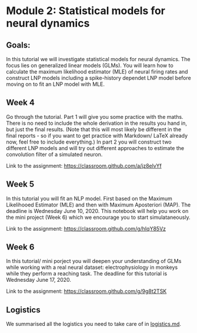 # Module 2: Statistical models for neural dynamics

## Goals: 
In this tutorial we will investigate statistical models for neural dynamics. The focus lies on generalized linear models (GLMs).
You will learn how to calculate the maximum likelihood estimator (MLE) of neural firing rates and construct LNP models including a spike-history dependet LNP model before moving on to fit an LNP model with MLE.

## Week 4 
Go through the tutorial. Part 1 will give you some practice with the maths. There is no need to include the whole derivation in the results you hand in, but just the final results. (Note that this will most likely be different in the final reports - so if you want to get practice with Markdown/ LaTeX already now, feel free to include everything.)
In part 2 you will construct two different LNP models and will try out different approaches to estimate the convolution filter of a simulated neuron.

Link to the assignment:
https://classroom.github.com/a/jz8elvYf


## Week 5
In this tutorial you will fit an NLP model. First based on the Maximum Likelihooed Estimator (MLE) and then with Maximum Aposteriori (MAP). The deadline is Wednesday June 10, 2020. This notebook will help you work on the mini project (Week 6) which we encourage you to start simulataneously.

Link to the assignment:
https://classroom.github.com/g/hIqY85Vz


## Week 6 
In this tutorial/ mini porject you will deepen your understanding of GLMs while working with a real neural dataset: electrophysiology in monkeys while they perform a reaching task. The deadline for this tutorial is Wednesday June 17, 2020.

Link to the assignment:
https://classroom.github.com/g/9g8t2TSK

## Logistics 
We summarised all the logistics you need to take care of in [logistics.md](./logistics.md). 
